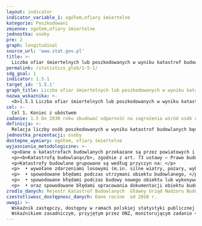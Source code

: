 ```yaml
---
layout: indicator
indicator_variable_1: ogółem,ofiary śmiertelne
kategorie: Poszkodowani
zmienne: ogółem,ofiary śmiertelne
jednostka: osoby
pre: 2
graph: longitudinal
source_url: 'www.stat.gov.pl'
title: >-
  Liczba ofiar śmiertelnych lub poszkodowanych w wyniku katastrof budowlanych na 1 milion ludności
permalink: /statistics_glob/1-5-1/
sdg_goal: 1
indicator: 1.5.1
target_id: '1.5.1'
graph_title: Liczba ofiar śmiertelnych lub poszkodowanych w wyniku katastrof budowlanych na 1 milion ludności
nazwa_wskaznika: >-
  <b>1.5.1 Liczba ofiar śmiertelnych lub poszkodowanych w wyniku katastrof budowlanych na 1 milion ludności</b>
cel: >-
  Cel 1. Koniec z ubóstwem
zadanie: 1.5 Do 2030 roku zbudować odporność na zagrożenia wśród osób ubogich i narażonych na zagrożenia, zmniejszyć ich podatność na zagrożenia i bezbronność wobec ekstremalnych zjawisk klimatycznych oraz innych wstrząsów gospodarczych, społecznych i środowiskowych, a także katastrof naturalnych
definicja: >-
  Relacja liczby osób poszkodowanych w wyniku katastrof budowlanych będących rezultatem zdarzeń losowych, błędu w utrzymaniu lub podczas prac budowlanych, w tym liczba ofiar śmiertelnych w przeliczeniu na 1 milion mieszkańców.
jednostka_prezentacji: osoby
dostepne_wymiary: ogółem, ofiary śmiertelne
wyjasnienia_metodologiczne: >-
  <p>Dane o katastrofach budowlanych przekazane są przez powiatowych i wojewódzkich inspektorów nadzoru budowlanego w ramach zadań i kompetencji określonych w art. 76 ust. 1 pkt 2 ustawy Prawo budowlane ((Dz. U. z 2013 r. poz. 1409).</p>
  <p><b>Katastrofą budowlaną</b>, zgodnie z art. 73 ustawy — Prawo budowlane, jest niezamierzone, gwałtowne zniszczenie obiektu budowlanego lub jego części, a także konstrukcyjnych elementów rusztowań, elementów formujących, ścianek szczelnych i obudowy wykopów.</p>
  <p>Katastrofy budowlane grupowane są według przyczyn na: </p>
  <p>  • wywołane zdarzeniami losowymi (m.in. silne wiatry, pożary, wybuchy gazu), </p>
  <p>  • spowodowane błędami podczas utrzymani obiektu budowlanego, </p>
  <p>  • spowodowane błędami podczas budowy nowego obiektu lub wykonywania robót budowlanych w istniejącym obiekcie budowlanym </p>
  <p>  • oraz spowodowane błędami opracowania dokumentacji obiektu budowlanego.</p>
zrodlo_danych: Rejestr Katastrof Budowlanych  Główny Urząd Nadzoru Budowlanego
czestotliwosc_dostępnosc_danych: Dane roczne  od 2010 r.
uwagi: >-
  Wskaźnik zastępczy, dostępny w ramach polskiej statystyki publicznej. </br>
  Wskaźnikiem zasadniczym, przyjętym przez ONZ, monitorującym zadanie <b>1.5 </b>Agendy 2030, jest wskaźnik <b>1.5.1 </b>Liczba ofiar śmiertelnych, osób zaginionych oraz bezpośrednio poszkodowanych w wyniku katastrof na 100 tys. ludności
---
```

